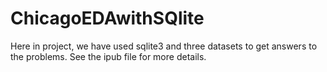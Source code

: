 # ChicagoEDAwithSQlite

Here in project, we have used sqlite3 and three datasets to get answers to the problems. See the ipub file for more details.
